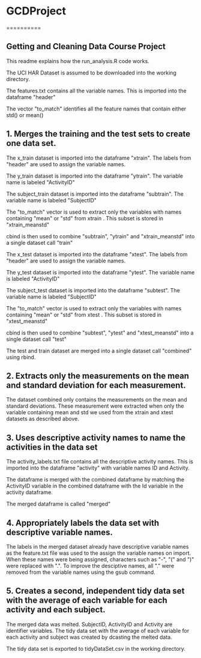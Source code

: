 # GCDProject
==========

## Getting and Cleaning Data Course Project

This readme explains how the run_analysis.R code works.

The UCI HAR Dataset is assumed to be downloaded into the working directory.

The features.txt contains all the variable names. This is imported into the dataframe "header"

The vector "to_match" identifies all the feature names that contain either std() or mean()



## 1. Merges the training and the test sets to create one data set.

The x_train dataset is imported into the dataframe "xtrain". The labels from "header" are used to assign the variable names.

The y_train dataset is imported into the dataframe "ytrain". The variable name is labeled "ActivityID"

The subject_train dataset is imported into the dataframe "subtrain". The variable name is labeled "SubjectID"

The "to_match" vector is used to extract only the variables with names containing "mean" or "std" from xtrain . This subset is stored in "xtrain_meanstd"

cbind is then used to combine "subtrain", "ytrain" and "xtrain_meanstd" into a single dataset call "train"



The x_test dataset is imported into the dataframe "xtest". The labels from "header" are used to assign the variable names.

The y_test dataset is imported into the dataframe "ytest". The variable name is labeled "ActivityID"

The subject_test dataset is imported into the dataframe "subtest". The variable name is labeled "SubjectID"

The "to_match" vector is used to extract only the variables with names containing "mean" or "std" from xtest . This subset is stored in "xtest_meanstd"

cbind is then used to combine "subtest", "ytest" and "xtest_meanstd" into a single dataset call "test"

The test and train dataset are merged into a single dataset call "combined" using rbind.

## 2. Extracts only the measurements on the mean and standard deviation for each measurement. 

The dataset combined only contains the measurements on the mean and standard deviations. These measurement were extracted when only the variable containing mean and std we used from the xtrain and xtest datasets as described above.

## 3. Uses descriptive activity names to name the activities in the data set

The activity_labels.txt file contains all the descriptive activity names. This is imported into the dataframe "activity" with variable names ID and Activity.

The dataframe is merged with the combined dataframe by matching the ActivityID variable in the combined dataframe with the Id variable in the activity dataframe.

The merged dataframe is called "merged"


## 4. Appropriately labels the data set with descriptive variable names.

The labels in the merged dataset already have descriptive variable names as the feature.txt file was used to the assign the variable names on import. When these names were being assigned, characters such as "-", "(" and ")" were replaced with ".". 
To improve the desciptive names, all "." were removed from the variable names using the gsub command.

## 5. Creates a second, independent tidy data set with the average of each variable for each activity and each subject. 

The merged data was melted. SubjectID, ActivityID and Activity are identifier variables.
The tidy data set with the average of each variable for each activity and subject was created by dcasting the melted data. 

The tidy data set is exported to tidyDataSet.csv in the working directory.

